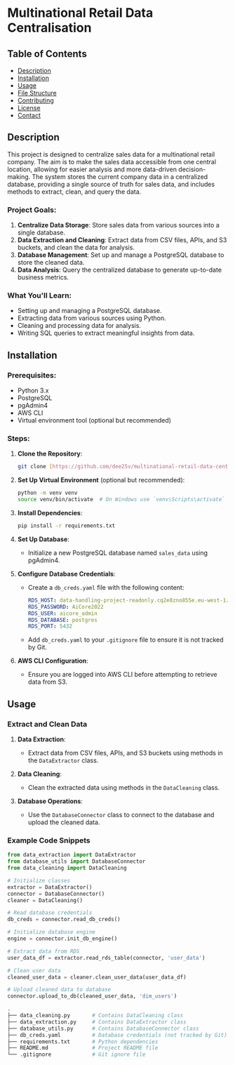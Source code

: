 # Multinational Retail Data Centralisation

## Table of Contents
- [Description](#description)
- [Installation](#installation)
- [Usage](#usage)
- [File Structure](#file-structure)
- [Contributing](#contributing)
- [License](#license)
- [Contact](#contact)

## Description

This project is designed to centralize sales data for a multinational retail company. The aim is to make the sales data accessible from one central location, allowing for easier analysis and more data-driven decision-making. The system stores the current company data in a centralized database, providing a single source of truth for sales data, and includes methods to extract, clean, and query the data.

### Project Goals:
1. **Centralize Data Storage**: Store sales data from various sources into a single database.
2. **Data Extraction and Cleaning**: Extract data from CSV files, APIs, and S3 buckets, and clean the data for analysis.
3. **Database Management**: Set up and manage a PostgreSQL database to store the cleaned data.
4. **Data Analysis**: Query the centralized database to generate up-to-date business metrics.

### What You'll Learn:
- Setting up and managing a PostgreSQL database.
- Extracting data from various sources using Python.
- Cleaning and processing data for analysis.
- Writing SQL queries to extract meaningful insights from data.

## Installation

### Prerequisites:
- Python 3.x
- PostgreSQL
- pgAdmin4
- AWS CLI
- Virtual environment tool (optional but recommended)

### Steps:
1. **Clone the Repository**:
    ```bash
    git clone [https://github.com/dee25v/multinational-retail-data-centralisation717.git]    ```

2. **Set Up Virtual Environment** (optional but recommended):
    ```bash
    python -m venv venv
    source venv/bin/activate  # On Windows use `venv\Scripts\activate`
    ```

3. **Install Dependencies**:
    ```bash
    pip install -r requirements.txt
    ```

4. **Set Up Database**:
    - Initialize a new PostgreSQL database named `sales_data` using pgAdmin4.

5. **Configure Database Credentials**:
    - Create a `db_creds.yaml` file with the following content:
      ```yaml
      RDS_HOST: data-handling-project-readonly.cq2e8zno855e.eu-west-1.rds.amazonaws.com
      RDS_PASSWORD: AiCore2022
      RDS_USER: aicore_admin
      RDS_DATABASE: postgres
      RDS_PORT: 5432
      ```
    - Add `db_creds.yaml` to your `.gitignore` file to ensure it is not tracked by Git.

6. **AWS CLI Configuration**:
    - Ensure you are logged into AWS CLI before attempting to retrieve data from S3.

## Usage

### Extract and Clean Data

1. **Data Extraction**:
    - Extract data from CSV files, APIs, and S3 buckets using methods in the `DataExtractor` class.

2. **Data Cleaning**:
    - Clean the extracted data using methods in the `DataCleaning` class.

3. **Database Operations**:
    - Use the `DatabaseConnector` class to connect to the database and upload the cleaned data.

### Example Code Snippets

```python
from data_extraction import DataExtractor
from database_utils import DatabaseConnector
from data_cleaning import DataCleaning

# Initialize classes
extractor = DataExtractor()
connector = DatabaseConnector()
cleaner = DataCleaning()

# Read database credentials
db_creds = connector.read_db_creds()

# Initialize database engine
engine = connector.init_db_engine()

# Extract data from RDS
user_data_df = extractor.read_rds_table(connector, 'user_data')

# Clean user data
cleaned_user_data = cleaner.clean_user_data(user_data_df)

# Upload cleaned data to database
connector.upload_to_db(cleaned_user_data, 'dim_users')

.
├── data_cleaning.py       # Contains DataCleaning class
├── data_extraction.py     # Contains DataExtractor class
├── database_utils.py      # Contains DatabaseConnector class
├── db_creds.yaml          # Database credentials (not tracked by Git)
├── requirements.txt       # Python dependencies
├── README.md              # Project README file
└── .gitignore             # Git ignore file
